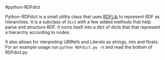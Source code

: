 #python-RDFdict

Python-RDFdict is a small utility class that uses [RDFLib][1] to represent RDF as hierarchies. It is 
a subclass of `dict` with a few added methods that help parse and structure RDF. It turns 
itself into a dict of dicts that that represent a hierarchy according to nodes. 

It also allows for nterpreting URIRefs and Literals as strings, ints and floats. For an 
example usage run `python RDFdict.py -h` and read the bottom of RDFdict.py 

[1]: http://librdf.org/
